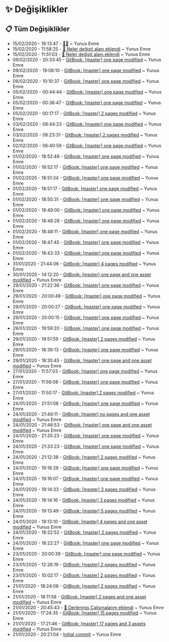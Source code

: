 # ✨ Değişiklikler

## 📋 Tüm Değişiklikler

- 15/02/2020 - 18:13:47 - [👨‍🔧](https://github.com/YEmreAk/YKotlin/commit/0b61e3b661daa6822f007fd83190bd99abfd56f6?diff=split) ~ Yunus Emre
- 15/02/2020 - 11:58:25 - [👀 Neler değişti alanı eklendi](https://github.com/YEmreAk/YKotlin/commit/1bb301bf4142691ce21f3691831db2270847de71?diff=split) ~ Yunus Emre
- 15/02/2020 - 11:51:03 - [👀 Neler değişti alanı eklendi](https://github.com/YEmreAk/YKotlin/commit/d0a808a0a9b375ca8cde6bf7a1765d1029b5d238?diff=split) ~ Yunus Emre
- 09/02/2020 - 20:33:45 - [GitBook: [master] one page modified](https://github.com/YEmreAk/YKotlin/commit/9a29bd0cedf001e0dcb2202f98a59ae1ef02db5d?diff=split) ~ Yunus Emre
- 09/02/2020 - 19:08:10 - [GitBook: [master] one page modified](https://github.com/YEmreAk/YKotlin/commit/bcbbf01578b30eb9604408241e42c89fb5b5ca50?diff=split) ~ Yunus Emre
- 06/02/2020 - 10:10:37 - [GitBook: [master] one page modified](https://github.com/YEmreAk/YKotlin/commit/74791238f6a553be3c7b1cb5b72d1b7832315594?diff=split) ~ Yunus Emre
- 05/02/2020 - 00:44:44 - [GitBook: [master] one page modified](https://github.com/YEmreAk/YKotlin/commit/c3ee805ce15ba40b4adca59c66fb5d270d851b24?diff=split) ~ Yunus Emre
- 05/02/2020 - 00:36:47 - [GitBook: [master] one page modified](https://github.com/YEmreAk/YKotlin/commit/86d019b9c826389733f13476c3f86f2b43c7bb4d?diff=split) ~ Yunus Emre
- 05/02/2020 - 00:17:17 - [GitBook: [master] 2 pages modified](https://github.com/YEmreAk/YKotlin/commit/ba0c32915c85d80e91b57edc848bd799de831ef1?diff=split) ~ Yunus Emre
- 03/02/2020 - 08:44:23 - [GitBook: [master] one page modified](https://github.com/YEmreAk/YKotlin/commit/66265e55381820379a9ea4830428c3e929f9b8f5?diff=split) ~ Yunus Emre
- 03/02/2020 - 08:23:31 - [GitBook: [master] 2 pages modified](https://github.com/YEmreAk/YKotlin/commit/3131a5dc22c2d82e3f9a13f2b61c46939ed95849?diff=split) ~ Yunus Emre
- 02/02/2020 - 06:40:59 - [GitBook: [master] one page modified](https://github.com/YEmreAk/YKotlin/commit/526df40b69ae88c1df0963851d5e82e9252f85f5?diff=split) ~ Yunus Emre
- 01/02/2020 - 18:52:48 - [GitBook: [master] one page modified](https://github.com/YEmreAk/YKotlin/commit/7bada36d836f424c43d0fb77f3f6b82ec9389a36?diff=split) ~ Yunus Emre
- 01/02/2020 - 18:52:17 - [GitBook: [master] one page modified](https://github.com/YEmreAk/YKotlin/commit/0763f9a26c091e188bd309e7444ed8d851ef04ae?diff=split) ~ Yunus Emre
- 01/02/2020 - 18:51:34 - [GitBook: [master] one page modified](https://github.com/YEmreAk/YKotlin/commit/5977509c4e015411ef7c62ace50272c6a485121a?diff=split) ~ Yunus Emre
- 01/02/2020 - 18:51:17 - [GitBook: [master] one page modified](https://github.com/YEmreAk/YKotlin/commit/871e0f4fbb73b97fcd4cad62bd9388561cf475ca?diff=split) ~ Yunus Emre
- 01/02/2020 - 18:50:31 - [GitBook: [master] one page modified](https://github.com/YEmreAk/YKotlin/commit/05703f2708cddd7f8215dfd8faa79357d403b6f0?diff=split) ~ Yunus Emre
- 01/02/2020 - 18:49:00 - [GitBook: [master] one page modified](https://github.com/YEmreAk/YKotlin/commit/c7da8441b1bee275b12607daaaad43449b066ad4?diff=split) ~ Yunus Emre
- 01/02/2020 - 18:48:28 - [GitBook: [master] one page modified](https://github.com/YEmreAk/YKotlin/commit/e92a410e5a45b3f5c112075d529e84d76f25df5a?diff=split) ~ Yunus Emre
- 01/02/2020 - 18:48:11 - [GitBook: [master] one page modified](https://github.com/YEmreAk/YKotlin/commit/24d384ede75640533944fadc6aa62b1997c37a35?diff=split) ~ Yunus Emre
- 01/02/2020 - 18:47:45 - [GitBook: [master] one page modified](https://github.com/YEmreAk/YKotlin/commit/a6af1f0cfc6fa9fe9c036dc2aa24ef6af28d2e44?diff=split) ~ Yunus Emre
- 01/02/2020 - 18:43:33 - [GitBook: [master] one page modified](https://github.com/YEmreAk/YKotlin/commit/a1d9875133b713716037dc71ad9a80cfababa975?diff=split) ~ Yunus Emre
- 31/01/2020 - 21:44:06 - [GitBook: [master] 4 pages modified](https://github.com/YEmreAk/YKotlin/commit/f6fe1d644555e511c2e61016d9d36995b6b603d7?diff=split) ~ Yunus Emre
- 30/01/2020 - 14:12:20 - [GitBook: [master] one page and one asset modified](https://github.com/YEmreAk/YKotlin/commit/45da9a5deb062e1b187d6df24e1082533f8a5f3b?diff=split) ~ Yunus Emre
- 29/01/2020 - 21:22:36 - [GitBook: [master] one page modified](https://github.com/YEmreAk/YKotlin/commit/2bc9d8ab7c5683ca2492148dceab3fda768ca59d?diff=split) ~ Yunus Emre
- 29/01/2020 - 20:00:49 - [GitBook: [master] one page modified](https://github.com/YEmreAk/YKotlin/commit/39c92a9d20ebf30ca611a514137b27ab0a9df837?diff=split) ~ Yunus Emre
- 29/01/2020 - 20:00:27 - [GitBook: [master] one page modified](https://github.com/YEmreAk/YKotlin/commit/3ad9b5169fc250b4e1547e44ae6a128f494e69b3?diff=split) ~ Yunus Emre
- 29/01/2020 - 20:00:15 - [GitBook: [master] one page modified](https://github.com/YEmreAk/YKotlin/commit/b954df91a1e21cd537a6fc577f76ac9f6adbc383?diff=split) ~ Yunus Emre
- 29/01/2020 - 19:59:20 - [GitBook: [master] one page modified](https://github.com/YEmreAk/YKotlin/commit/b250412c1c7e8f1e7521aba870ae074d4e87bdf8?diff=split) ~ Yunus Emre
- 29/01/2020 - 19:51:59 - [GitBook: [master] 2 pages modified](https://github.com/YEmreAk/YKotlin/commit/f5ab61d882f2c0704caaf8d2cfde079d2725ea5a?diff=split) ~ Yunus Emre
- 29/01/2020 - 18:36:13 - [GitBook: [master] one page modified](https://github.com/YEmreAk/YKotlin/commit/1765537a713912e8986e1f49344ce82db4e69c03?diff=split) ~ Yunus Emre
- 29/01/2020 - 18:35:45 - [GitBook: [master] one page and one asset modified](https://github.com/YEmreAk/YKotlin/commit/b2abaa577cbd1bc182386b57c0a1c9d86cf4404d?diff=split) ~ Yunus Emre
- 27/01/2020 - 11:57:03 - [GitBook: [master] one page modified](https://github.com/YEmreAk/YKotlin/commit/00c4ab01be76198dd0cb938a39ca9d8a79bffbe2?diff=split) ~ Yunus Emre
- 27/01/2020 - 11:56:08 - [GitBook: [master] one page modified](https://github.com/YEmreAk/YKotlin/commit/5f0a23201aef0a7c27c3c613c77b142ec19f501e?diff=split) ~ Yunus Emre
- 27/01/2020 - 11:50:17 - [GitBook: [master] 2 pages modified](https://github.com/YEmreAk/YKotlin/commit/eaa15e25b81bbefb47a587cbae8d145d1b731a8f?diff=split) ~ Yunus Emre
- 24/01/2020 - 21:51:08 - [GitBook: [master] one page modified](https://github.com/YEmreAk/YKotlin/commit/c930508d23e8ce7210e6715a4fd6e8270f067f40?diff=split) ~ Yunus Emre
- 24/01/2020 - 21:49:11 - [GitBook: [master] no pages and one asset modified](https://github.com/YEmreAk/YKotlin/commit/1495b95d8cfc2ca76544cef32a7ed19173aed905?diff=split) ~ Yunus Emre
- 24/01/2020 - 21:46:53 - [GitBook: [master] one page and one asset modified](https://github.com/YEmreAk/YKotlin/commit/98aa8b562ac29ff4a3ade8352732ac935a69cca4?diff=split) ~ Yunus Emre
- 24/01/2020 - 21:35:23 - [GitBook: [master] one page modified](https://github.com/YEmreAk/YKotlin/commit/3717036802ce11fa4faf19ed37cdaeb8e9911cff?diff=split) ~ Yunus Emre
- 24/01/2020 - 21:33:23 - [GitBook: [master] one page modified](https://github.com/YEmreAk/YKotlin/commit/30115b5de0c23cdd1bf8a9cc2b3ea16b72001a18?diff=split) ~ Yunus Emre
- 24/01/2020 - 21:12:38 - [GitBook: [master] 2 pages modified](https://github.com/YEmreAk/YKotlin/commit/481af6e39034fbc163956bd64559d9f1e870555d?diff=split) ~ Yunus Emre
- 24/01/2020 - 19:18:28 - [GitBook: [master] one page modified](https://github.com/YEmreAk/YKotlin/commit/8649715688ec7bacdb77002a2d60d53adb2b68cd?diff=split) ~ Yunus Emre
- 24/01/2020 - 19:16:07 - [GitBook: [master] one page modified](https://github.com/YEmreAk/YKotlin/commit/ad64c056c8d670e0216c9554a0ec9678924bf0ec?diff=split) ~ Yunus Emre
- 24/01/2020 - 19:14:33 - [GitBook: [master] 3 pages modified](https://github.com/YEmreAk/YKotlin/commit/8a8beed68e0ba056c2e60932e64c9e9d87c35efc?diff=split) ~ Yunus Emre
- 24/01/2020 - 19:14:16 - [GitBook: [master] 3 pages modified](https://github.com/YEmreAk/YKotlin/commit/60005a44d01b8bc36a51ddb0915a34c65a39dda7?diff=split) ~ Yunus Emre
- 24/01/2020 - 19:13:49 - [GitBook: [master] 5 pages modified](https://github.com/YEmreAk/YKotlin/commit/ac40b3835e573fed462471c4126e10390854c402?diff=split) ~ Yunus Emre
- 24/01/2020 - 19:13:10 - [GitBook: [master] 4 pages and one asset modified](https://github.com/YEmreAk/YKotlin/commit/5ba2d5ba57918920bf15585202bf6a37adddf4d8?diff=split) ~ Yunus Emre
- 24/01/2020 - 18:22:52 - [GitBook: [master] 2 pages modified](https://github.com/YEmreAk/YKotlin/commit/37fa3615917f64f8e62526c2208d21de468e5849?diff=split) ~ Yunus Emre
- 24/01/2020 - 18:22:27 - [GitBook: [master] one page modified](https://github.com/YEmreAk/YKotlin/commit/fe0fd8e67d55284722b5e64c1ac7ece9fef80e2b?diff=split) ~ Yunus Emre
- 23/01/2020 - 20:00:39 - [GitBook: [master] one page modified](https://github.com/YEmreAk/YKotlin/commit/74d59a9b422e5c02a7b1c6bb2bbc9cca303a5fb1?diff=split) ~ Yunus Emre
- 23/01/2020 - 12:26:19 - [GitBook: [master] 2 pages modified](https://github.com/YEmreAk/YKotlin/commit/e483539bc8312966f82f020b4471e0c8d9593566?diff=split) ~ Yunus Emre
- 23/01/2020 - 10:02:17 - [GitBook: [master] 2 pages modified](https://github.com/YEmreAk/YKotlin/commit/7495a6443beba4b0eb91c0cc6dd64503beaeaa2d?diff=split) ~ Yunus Emre
- 21/01/2020 - 18:24:08 - [GitBook: [master] 2 pages modified](https://github.com/YEmreAk/YKotlin/commit/7a5b23166b5cc4949085df99ffd5fd5d57755e6f?diff=split) ~ Yunus Emre
- 21/01/2020 - 18:11:58 - [GitBook: [master] 2 pages and one asset modified](https://github.com/YEmreAk/YKotlin/commit/5af4d5c2733c1c0a829abf570cce743095d876ed?diff=split) ~ Yunus Emre
- 21/01/2020 - 20:45:43 - [🔗 Derlenmiş Çalışmalarım eklendi](https://github.com/YEmreAk/YKotlin/commit/5c3937149f4669f67e61aec1c38ebd3f6ab42a91?diff=split) ~ Yunus Emre
- 21/01/2020 - 17:24:35 - [GitBook: [master] 15 pages modified](https://github.com/YEmreAk/YKotlin/commit/fadee8a8e2786b81d529302ef4c855251b161721?diff=split) ~ Yunus Emre
- 21/01/2020 - 17:21:46 - [GitBook: [master] 17 pages and 3 assets modified](https://github.com/YEmreAk/YKotlin/commit/780ae14c1a07e75008fb3989fed1efcae7426dab?diff=split) ~ Yunus Emre
- 21/01/2020 - 20:21:04 - [Initial commit](https://github.com/YEmreAk/YKotlin/commit/a836f1db979bc721de7906985c8b5f38a49c2512?diff=split) ~ Yunus Emre